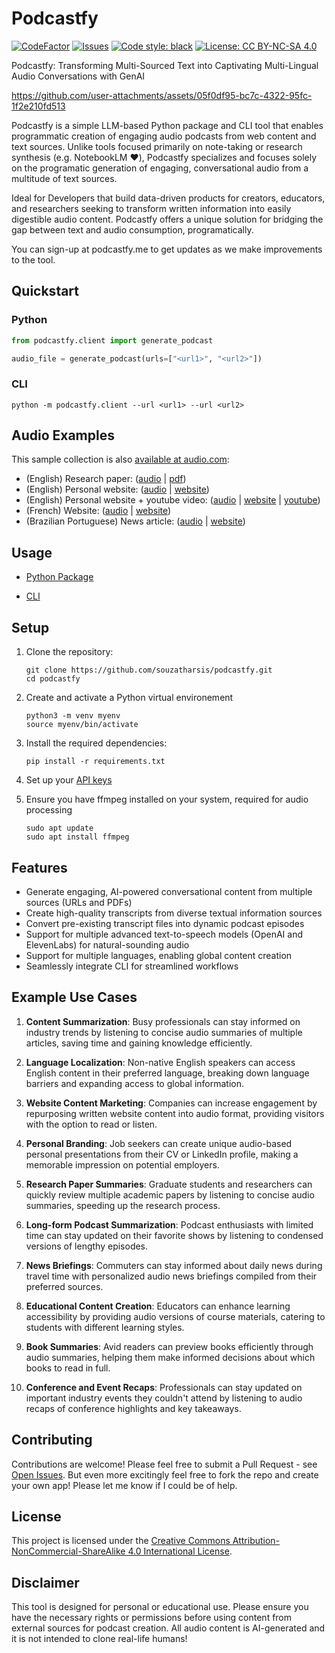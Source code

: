 # Podcastfy
[![CodeFactor](https://www.codefactor.io/repository/github/souzatharsis/podcastfy/badge)](https://www.codefactor.io/repository/github/souzatharsis/podcastfy)
[![Issues](https://img.shields.io/github/issues-raw/souzatharsis/podcastfy)](https://github.com/souzatharsis/podcastfy/issues)
[![Code style: black](https://img.shields.io/badge/code%20style-black-000000.svg)](https://github.com/python/black)
[![License: CC BY-NC-SA 4.0](https://img.shields.io/badge/License-CC%20BY--NC--SA%204.0-lightgrey.svg)](https://creativecommons.org/licenses/by-nc-sa/4.0/)

Podcastfy: Transforming Multi-Sourced Text into Captivating Multi-Lingual Audio Conversations with GenAI


https://github.com/user-attachments/assets/05f0df95-bc7c-4322-95fc-1f2e210fd513


Podcastfy is a simple LLM-based Python package and CLI tool that enables programmatic creation of engaging audio podcasts from web content and text sources. Unlike tools focused primarily on note-taking or research synthesis (e.g. NotebookLM ❤️), Podcastfy specializes and focuses solely on the programatic generation of engaging, conversational audio from a multitude of text sources.

Ideal for Developers that build data-driven products for creators, educators, and researchers seeking to transform written information into easily digestible audio content. Podcastfy offers a unique solution for bridging the gap between text and audio consumption, programatically.

You can sign-up at podcastfy.me to get updates as we make improvements to the tool.

## Quickstart
### Python
```python
from podcastfy.client import generate_podcast

audio_file = generate_podcast(urls=["<url1>", "<url2>"])
```
### CLI
```
python -m podcastfy.client --url <url1> --url <url2>
```

## Audio Examples

This sample collection is also [available at audio.com](https://audio.com/thatupiso/collections/podcastfy):
- (English) Research paper: ([audio](https://audio.com/thatupiso/audio/agro-paper) | [pdf](./data/pdf/s41598-024-58826-w.pdf))
- (English) Personal website: ([audio](https://audio.com/thatupiso/audio/tharsis) | [website](https://www.souzatharsis.com))
- (English) Personal website + youtube video: ([audio](https://audio.com/thatupiso/audio/tharsis-ai) | [website](https://www.souzatharsis.com) | [youtube](https://www.youtube.com/watch?v=sJE1dE2dulg))
- (French) Website: ([audio](https://audio.com/thatupiso/audio/podcast-fr-agro) | [website](https://agroclim.inrae.fr/))
- (Brazilian Portuguese) News article: ([audio](https://audio.com/thatupiso/audio/podcast-thatupiso-br) | [website](https://noticias.uol.com.br/eleicoes/2024/10/03/nova-pesquisa-datafolha-quem-subiu-e-quem-caiu-na-disputa-de-sp-03-10.htm))
  

## Usage

- [Python Package](podcastfy.ipynb)

- [CLI](usage/cli.md)

## Setup

1. Clone the repository:
   ```
   git clone https://github.com/souzatharsis/podcastfy.git
   cd podcastfy
   ```

2. Create and activate a Python virtual environement
   ```
   python3 -m venv myenv
   source myenv/bin/activate
   ```

3. Install the required dependencies:
   ```
   pip install -r requirements.txt
   ```

4. Set up your [API keys](usage/config.md)

5. Ensure you have ffmpeg installed on your system, required for audio processing
   ```
   sudo apt update
   sudo apt install ffmpeg
   ```    

## Features

- Generate engaging, AI-powered conversational content from multiple sources (URLs and PDFs)
- Create high-quality transcripts from diverse textual information sources
- Convert pre-existing transcript files into dynamic podcast episodes
- Support for multiple advanced text-to-speech models (OpenAI and ElevenLabs) for natural-sounding audio
- Support for multiple languages, enabling global content creation
- Seamlessly integrate CLI for streamlined workflows

## Example Use Cases

1. **Content Summarization**: Busy professionals can stay informed on industry trends by listening to concise audio summaries of multiple articles, saving time and gaining knowledge efficiently.

2. **Language Localization**: Non-native English speakers can access English content in their preferred language, breaking down language barriers and expanding access to global information.

3. **Website Content Marketing**: Companies can increase engagement by repurposing written website content into audio format, providing visitors with the option to read or listen.

4. **Personal Branding**: Job seekers can create unique audio-based personal presentations from their CV or LinkedIn profile, making a memorable impression on potential employers.

5. **Research Paper Summaries**: Graduate students and researchers can quickly review multiple academic papers by listening to concise audio summaries, speeding up the research process.

6. **Long-form Podcast Summarization**: Podcast enthusiasts with limited time can stay updated on their favorite shows by listening to condensed versions of lengthy episodes.

7. **News Briefings**: Commuters can stay informed about daily news during travel time with personalized audio news briefings compiled from their preferred sources.

8. **Educational Content Creation**: Educators can enhance learning accessibility by providing audio versions of course materials, catering to students with different learning styles.

9. **Book Summaries**: Avid readers can preview books efficiently through audio summaries, helping them make informed decisions about which books to read in full.

10. **Conference and Event Recaps**: Professionals can stay updated on important industry events they couldn't attend by listening to audio recaps of conference highlights and key takeaways.

## Contributing

Contributions are welcome! Please feel free to submit a Pull Request - see [Open Issues](https://github.com/souzatharsis/podcastfy/issues). But even more excitingly feel free to fork the repo and create your own app! Please let me know if I could be of help.

## License

This project is licensed under the [Creative Commons Attribution-NonCommercial-ShareAlike 4.0 International License](https://creativecommons.org/licenses/by-nc-sa/4.0/).

## Disclaimer

This tool is designed for personal or educational use. Please ensure you have the necessary rights or permissions before using content from external sources for podcast creation. All audio content is AI-generated and it is not intended to clone real-life humans!
